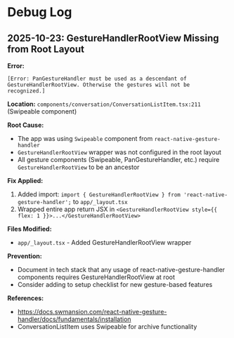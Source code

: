 # Debug Log

## 2025-10-23: GestureHandlerRootView Missing from Root Layout

**Error:**

```
[Error: PanGestureHandler must be used as a descendant of GestureHandlerRootView. Otherwise the gestures will not be recognized.]
```

**Location:** `components/conversation/ConversationListItem.tsx:211` (Swipeable component)

**Root Cause:**

- The app was using `Swipeable` component from `react-native-gesture-handler`
- `GestureHandlerRootView` wrapper was not configured in the root layout
- All gesture components (Swipeable, PanGestureHandler, etc.) require `GestureHandlerRootView` to be an ancestor

**Fix Applied:**

1. Added import: `import { GestureHandlerRootView } from 'react-native-gesture-handler';` to `app/_layout.tsx`
2. Wrapped entire app return JSX in `<GestureHandlerRootView style={{ flex: 1 }}>...</GestureHandlerRootView>`

**Files Modified:**

- `app/_layout.tsx` - Added GestureHandlerRootView wrapper

**Prevention:**

- Document in tech stack that any usage of react-native-gesture-handler components requires GestureHandlerRootView at root
- Consider adding to setup checklist for new gesture-based features

**References:**

- https://docs.swmansion.com/react-native-gesture-handler/docs/fundamentals/installation
- ConversationListItem uses Swipeable for archive functionality

